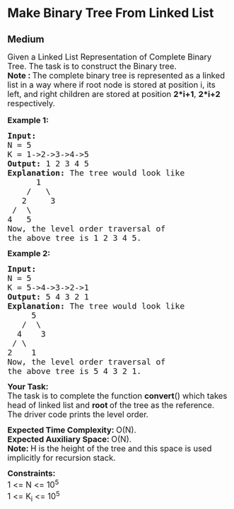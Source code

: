 # Make Binary Tree From Linked List
## Medium
<div class="problems_problem_content__Xm_eO"><p><span style="font-size:18px">Given a Linked List Representation of Complete Binary Tree. The task is to construct the Binary tree.</span><br>
<span style="font-size:18px"><strong>Note : </strong>The&nbsp;complete binary tree is represented as a linked list&nbsp;in a way where if root node is stored at position&nbsp;i, its left, and right children are stored at position&nbsp;<strong>2*i+1</strong>, <strong>2*i+2</strong> respectively.</span><br>
<br>
<span style="font-size:18px"><strong>Example 1:</strong></span></p>

<pre><span style="font-size:18px"><strong>Input:
</strong>N = 5
K = 1-&gt;2-&gt;3-&gt;4-&gt;5
<strong>Output: </strong>1 2 3 4 5<strong>
Explanation: </strong>The tree would look like
&nbsp; &nbsp;   1
  &nbsp; /&nbsp;  \
 &nbsp; 2&nbsp;  &nbsp; 3
 /&nbsp;&nbsp;\
4&nbsp; &nbsp;5
Now, the level order traversal of
the above tree is 1 2 3 4 5.</span>
</pre>

<p><span style="font-size:18px"><strong>Example 2:</strong></span></p>

<pre><span style="font-size:18px"><strong>Input:
</strong>N = 5
K = 5-&gt;4-&gt;3-&gt;2-&gt;1
<strong>Output: </strong>5 4 3 2 1<strong>
Explanation: </strong>The tree would look like</span>
<span style="font-size:18px">&nbsp; &nbsp;  5
&nbsp; &nbsp;/&nbsp; \
 &nbsp;4&nbsp; &nbsp; 3
 /&nbsp;\
2&nbsp; &nbsp; 1
Now, the level order traversal of
the above tree is 5 4 3 2 1.</span></pre>

<p><span style="font-size:18px"><strong>Your Task:</strong><br>
The task is to complete the function <strong>convert</strong>() which takes head of linked list and <strong>root </strong>of the tree as the reference. The driver code prints the level order.</span></p>

<p><span style="font-size:18px"><strong>Expected Time Complexity:&nbsp;</strong>O(N).<br>
<strong>Expected Auxiliary Space:&nbsp;</strong>O(N).</span><br>
<span style="font-size:18px"><strong>Note: </strong>H is the height of the tree and this space is used implicitly for recursion stack.</span></p>

<p><span style="font-size:18px"><strong>Constraints:</strong><br>
1 &lt;= N &lt;= 10<sup>5</sup><br>
1 &lt;= K<sub>i</sub>&nbsp;&lt;= 10<sup>5</sup></span></p>
</div>